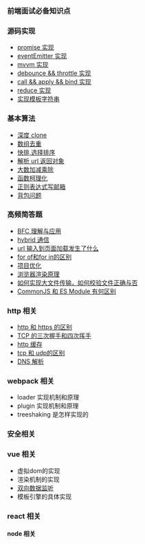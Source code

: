 ### 前端面试必备知识点
### 源码实现
* [promise 实现](https://juejin.cn/post/6844903665686282253)
* [eventEmitter 实现](https://www.cnblogs.com/Mcrown/p/14435144.html)
* [mvvm 实现](https://juejin.cn/post/6844903903822086151)
* [debounce && throttle 实现](https://www.cnblogs.com/Mcrown/p/14435234.html)
* [call && apply && bind 实现](https://www.cnblogs.com/Mcrown/p/14435224.html)
* [reduce 实现](https://juejin.cn/post/6900447811330899981)
* [实现模板字符串](https://www.cnblogs.com/Mcrown/p/14442915.html)

### 基本算法
* [深度 clone](https://www.cnblogs.com/Mcrown/p/14435201.html)
* [数组去重](https://www.cnblogs.com/Mcrown/p/14435191.html)
* [快排,选择排序](https://www.cnblogs.com/Mcrown/p/14435545.html)
* [解析 url 返回对象](https://www.cnblogs.com/Mcrown/p/14435846.html)
* [大数加减乘除]()
* [函数柯理化](https://www.cnblogs.com/Mcrown/p/14442038.html)
* [正则表达式写邮箱](https://www.jianshu.com/p/7f41b1c6c8ba)
* [背包问题]()

### 高频简答题
* [BFC 理解与应用](https://juejin.cn/post/6898278714312753159#heading-3)
* [hybrid 通信](https://juejin.cn/post/6844903640520474637)
* [url 输入到页面加载发生了什么](https://segmentfault.com/a/1190000006879700)
* [for of和for in的区别](https://segmentfault.com/q/1010000006658882)
* [项目优化]()
* [浏览器渲染原理](https://segmentfault.com/a/1190000012960187)
* [如何实现大文件传输，如何校验文件正确与否](https://juejin.cn/post/6844903860327186445)
* [CommonJS 和 ES Module 有何区别](https://juejin.cn/post/6844904080955932680)

### http 相关
* [http 和 https 的区别]()
* [TCP 的三次握手和四次挥手]()
* [http 缓存](https://juejin.cn/post/6844903517702848526)
* [tcp 和 udp的区别](https://juejin.cn/post/6844903800336023560)
* [DNS 解析]()
### webpack 相关
* loader 实现机制和原理
* plugin 实现机制和原理
* treeshaking 是怎样实现的

### 安全相关
### vue 相关
* 虚拟dom的实现
* 渲染机制的实现
* [双向数据监听](https://juejin.cn/post/6844903903822086151)
* 模板引擎的具体实现
### react 相关
#### node 相关